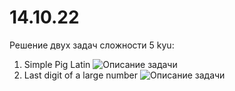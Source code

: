 # 14.10.22

Решение двух задач сложности 5 kyu:

1. Simple Pig Latin ![Описание задачи](https://www.codewars.com/kata/520b9d2ad5c005041100000f)
2. Last digit of a large number ![Описание задачи](https://www.codewars.com/kata/5511b2f550906349a70004e1)
